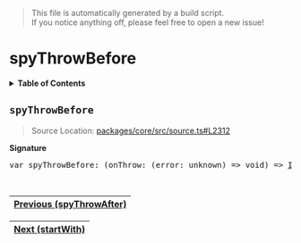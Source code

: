 > This file is automatically generated by a build script.<br>If you notice anything off, please feel free to open a new issue!

# spyThrowBefore

<details><summary><b>Table of Contents</b></summary><br>

1. [<code>spyThrowBefore</code>](#spyThrowBefore)</details>

## <a name="spyThrowBefore"></a><code>spyThrowBefore</code>

> Source Location: [packages\/core\/src\/source.ts#L2312](..\/..\/packages\/core\/src\/source.ts#L2312)

<b>Signature</b>

<pre>var spyThrowBefore: (onThrow: (error: unknown) =&gt; void) =&gt; <a href="001-IdentityOperator.md#IdentityOperator">IdentityOperator</a></pre><br>

| [Previous \(spyThrowAfter\)](081-spyThrowAfter.md#readme) |
| --- |

<div align="right">

| [Next \(startWith\)](083-startWith.md#readme) |
| --- |
</div>
